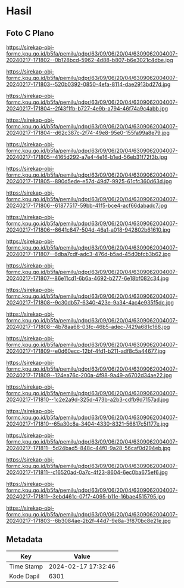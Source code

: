 # Hasil

## Foto C Plano

https://sirekap-obj-formc.kpu.go.id/b5fa/pemilu/pdpr/63/09/06/20/04/6309062004007-20240217-171802--0b128bcd-5962-4d88-b807-b6e3021c4dbe.jpg

https://sirekap-obj-formc.kpu.go.id/b5fa/pemilu/pdpr/63/09/06/20/04/6309062004007-20240217-171803--520b0392-0850-4efa-8114-dae2913bd27d.jpg

https://sirekap-obj-formc.kpu.go.id/b5fa/pemilu/pdpr/63/09/06/20/04/6309062004007-20240217-171804--2f43f1fb-b727-4e9b-a794-46f74a9c4abb.jpg

https://sirekap-obj-formc.kpu.go.id/b5fa/pemilu/pdpr/63/09/06/20/04/6309062004007-20240217-171804--d62c387c-2f74-49e8-95e0-155fa99a8e79.jpg

https://sirekap-obj-formc.kpu.go.id/b5fa/pemilu/pdpr/63/09/06/20/04/6309062004007-20240217-171805--4165d292-a7e4-4e16-b1ed-56eb31f72f3b.jpg

https://sirekap-obj-formc.kpu.go.id/b5fa/pemilu/pdpr/63/09/06/20/04/6309062004007-20240217-171805--890d5ede-e57d-49d7-9925-61cfc360d63d.jpg

https://sirekap-obj-formc.kpu.go.id/b5fa/pemilu/pdpr/63/09/06/20/04/6309062004007-20240217-171806--61877517-59bb-41f5-bce4-acf66dabadc7.jpg

https://sirekap-obj-formc.kpu.go.id/b5fa/pemilu/pdpr/63/09/06/20/04/6309062004007-20240217-171806--8641c847-504d-46a1-a018-942802b61610.jpg

https://sirekap-obj-formc.kpu.go.id/b5fa/pemilu/pdpr/63/09/06/20/04/6309062004007-20240217-171807--6dba7cdf-adc3-476d-b5ad-45d0bfcb3b62.jpg

https://sirekap-obj-formc.kpu.go.id/b5fa/pemilu/pdpr/63/09/06/20/04/6309062004007-20240217-171807--86e11cd1-6b6a-4692-b277-6e18bf082c34.jpg

https://sirekap-obj-formc.kpu.go.id/b5fa/pemilu/pdpr/63/09/06/20/04/6309062004007-20240217-171808--9c30db57-6340-423e-9a34-4ac4e935f5dc.jpg

https://sirekap-obj-formc.kpu.go.id/b5fa/pemilu/pdpr/63/09/06/20/04/6309062004007-20240217-171808--4b78aa68-03fc-46b5-adec-7429a681c168.jpg

https://sirekap-obj-formc.kpu.go.id/b5fa/pemilu/pdpr/63/09/06/20/04/6309062004007-20240217-171809--e0d60ecc-12bf-4fd1-b211-adf8c5a44677.jpg

https://sirekap-obj-formc.kpu.go.id/b5fa/pemilu/pdpr/63/09/06/20/04/6309062004007-20240217-171809--124ea76c-200a-4f98-9a49-a6702d34ae22.jpg

https://sirekap-obj-formc.kpu.go.id/b5fa/pemilu/pdpr/63/09/06/20/04/6309062004007-20240217-171810--1c2e2a9d-325d-473b-a2b3-cdfb9d7157ad.jpg

https://sirekap-obj-formc.kpu.go.id/b5fa/pemilu/pdpr/63/09/06/20/04/6309062004007-20240217-171810--65a30c8a-3404-4330-8321-56817c5f177e.jpg

https://sirekap-obj-formc.kpu.go.id/b5fa/pemilu/pdpr/63/09/06/20/04/6309062004007-20240217-171811--5d24bad5-848c-44f0-9a28-56caf0d294eb.jpg

https://sirekap-obj-formc.kpu.go.id/b5fa/pemilu/pdpr/63/09/06/20/04/6309062004007-20240217-171811--c16520ad-0a7c-4f23-8604-6ec0ba675ef6.jpg

https://sirekap-obj-formc.kpu.go.id/b5fa/pemilu/pdpr/63/09/06/20/04/6309062004007-20240217-171811--3ebd461c-07f7-4095-b11e-16bae4515795.jpg

https://sirekap-obj-formc.kpu.go.id/b5fa/pemilu/pdpr/63/09/06/20/04/6309062004007-20240217-171803--6b3084ae-2b2f-44d7-9e8a-3f870bc8e21e.jpg


## Metadata

| Key        | Value               |
| ---------- | ------------------- |
| Time Stamp | 2024-02-17 17:32:46 |
| Kode Dapil | 6301                |



